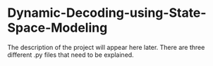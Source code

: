 # Dynamic-Decoding-using-State-Space-Modeling

The description of the project will appear here later. There are three different .py files that need to be explained. 
